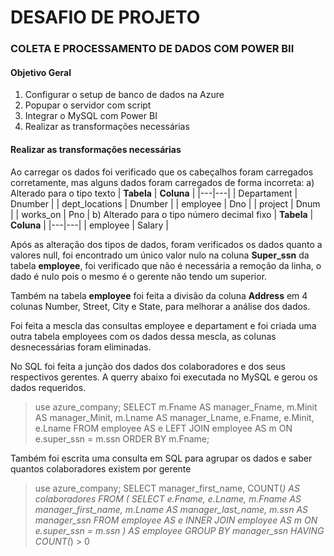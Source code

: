 # **DESAFIO DE PROJETO**
### COLETA E PROCESSAMENTO DE DADOS COM POWER BII
#### Objetivo Geral
1. Configurar o setup de banco de dados na Azure
2. Popupar o servidor com script
3. Integrar o MySQL com Power BI
4. Realizar as transformações necessárias

#### Realizar as transformações necessárias
Ao carregar os dados foi verificado que os cabeçalhos foram carregados corretamente, mas alguns dados foram carregados de forma incorreta:
a) Alterado para o tipo texto
| **Tabela** | **Coluna** |
|---|---|
| Departament | Dnumber |
| dept_locations | Dnumber |
| employee | Dno |
| project | Dnum |
| works_on | Pno |
b) Alterado para o tipo número decimal fixo
| **Tabela** | **Coluna** |
|---|---|
| employee | Salary |

Após as alteração dos tipos de dados, foram verificados os dados quanto a valores null, foi encontrado um único valor nulo na coluna **Super_ssn** da tabela **employee**, foi verificado que não é necessária a remoção da linha, o dado é nulo pois o mesmo é o gerente não tendo um superior.

Também na tabela **employee** foi feita a divisão da coluna **Address** em 4 colunas Number, Street, City e State, para melhorar a análise dos dados.

Foi feita a mescla das consultas employee e departament e foi criada uma outra tabela employees com os dados dessa mescla, as colunas desnecessárias foram eliminadas.

No SQL foi feita a junção dos dados dos colaboradores e dos seus respectivos gerentes. A querry abaixo foi executada no MySQL e gerou os dados requeridos.

> use azure_company;
> SELECT
>    m.Fname AS manager_Fname,
>    m.Minit AS manager_Minit,
>  m.Lname AS manager_Lname,
>  e.Fname,
>  e.Minit,
>  e.Lname
> FROM
>  employee AS e
>  LEFT JOIN employee AS m
>    ON e.super_ssn = m.ssn
> ORDER BY m.Fname;

Também foi escrita uma consulta em SQL para agrupar os dados e saber quantos colaboradores existem por gerente
> use azure_company;
SELECT
  manager_first_name,
  COUNT(*) AS colaboradores
FROM
  (
    SELECT
      e.Fname,
      e.Lname,
      m.Fname AS manager_first_name,
      m.Lname AS manager_last_name,
      m.ssn AS manager_ssn
    FROM
      employee AS e
    INNER JOIN employee AS m
      ON e.super_ssn = m.ssn
  ) AS employee
GROUP BY
  manager_ssn
HAVING
>  COUNT(*) > 0
